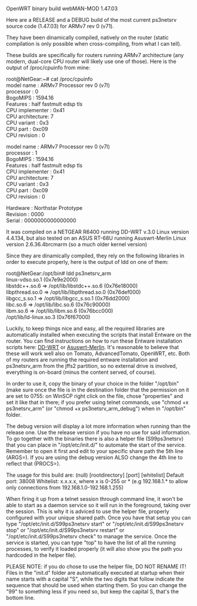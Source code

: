 OpenWRT binary build webMAN-MOD 1.47.03

Here are a RELEASE and a DEBUG build of the most current ps3netsrv source code (1.47.03) for ARMv7 rev 0 (v71).

They have been dinamically compiled, natively on the router (static compilation is only possible when cross-compiling, from what I can tell).

These builds are specifically for routers running ARMv7 architecture (any modern, dual-core CPU router will likely use one of those). 
Here is the output of /proc/cpuinfo from mine:

root@NetGear:~# cat /proc/cpuinfo  
model name      : ARMv7 Processor rev 0 (v7l)  
processor       : 0  
BogoMIPS        : 1594.16  
Features        : half fastmult edsp tls  
CPU implementer : 0x41  
CPU architecture: 7  
CPU variant     : 0x3  
CPU part        : 0xc09  
CPU revision    : 0  

model name      : ARMv7 Processor rev 0 (v7l)  
processor       : 1  
BogoMIPS        : 1594.16  
Features        : half fastmult edsp tls  
CPU implementer : 0x41  
CPU architecture: 7  
CPU variant     : 0x3  
CPU part        : 0xc09  
CPU revision    : 0  

Hardware        : Northstar Prototype  
Revision        : 0000  
Serial          : 0000000000000000  

It was compiled on a NETGEAR R6400 running DD-WRT v.3.0 Linux version 4.4.134, but also tested on an ASUS RT-68U running Asuswrt-Merlin Linux version 2.6.36.4brcmarm (so a much older kernel version)

Since they are dinamically compiled, they rely on the following libraries in order to execute properly, here is the output of ldd on one of them:

root@NetGear:/opt/bin# ldd ps3netsrv_arm  
        linux-vdso.so.1 (0x7e9e2000)  
        libstdc++.so.6 => /opt/lib/libstdc++.so.6 (0x76e18000)  
        libpthread.so.0 => /opt/lib/libpthread.so.0 (0x76def000)  
        libgcc_s.so.1 => /opt/lib/libgcc_s.so.1 (0x76dd2000)  
        libc.so.6 => /opt/lib/libc.so.6 (0x76c90000)  
        libm.so.6 => /opt/lib/libm.so.6 (0x76bcc000)  
        /opt/lib/ld-linux.so.3 (0x76f67000)  

Luckily, to keep things nice and easy, all the required libraries are automatically installed when executing the scripts that install Entware on the router. You can find instructions on how to run these Entware installation scripts here: [DD-WRT](https://wiki.dd-wrt.com/wiki/index.php/Installing_Entware) or [Asuswrt-Merlin](https://github.com/RMerl/asuswrt-merlin/wiki/Entware). It's reasonable to believe that these will work well also on Tomato, AdvancedTomato, OpenWRT, etc. Both of my routers are running the required entware installation and ps3netsrv_arm from the jffs2 partition, so no external drive is involved, everything is on-board (minus the content served, of course).

In order to use it, copy the binary of your choice in the folder "/opt/bin" (make sure once the file is in the destination folder that the permission on it are set to 0755: on WinSCP right click on the file, chose "properties" and set it like that in there; if you prefer using telnet commands, use "chmod +x ps3netsrv_arm" (or "chmod +x ps3netsrv_arm_debug") when in "/opt/bin" folder.

The debug version will display a lot more information when running than the release one. Use the release version if you have no use for said information.
To go together with the binaries there is also a helper file (S99ps3netsrv) that you can place in "/opt/etc/init.d/" to automate the start of the service. Remember to open it first and edit to your specific share path the 5th line (ARGS=). If you are using the debug version ALSO change the 4th line to reflect that (PROCS=).

The usage for this build are:
(null) [rootdirectory] [port] [whitelist]
Default port: 38008
Whitelist: x.x.x.x, where x is 0-255 or *
(e.g 192.168.1.* to allow only connections from 192.168.1.0-192.168.1.255)

When firing it up from a telnet session through command line, it won't be able to start as a daemon service so it will run in the foreground, taking over the session. This is why it is adviced to use the helper file, properly configured with your unique shared path. Once you have that setup you can type "/opt/etc/init.d/S99ps3netsrv start" or "/opt/etc/init.d/S99ps3netsrv stop" or "/opt/etc/init.d/S99ps3netsrv restart" or "/opt/etc/init.d/S99ps3netsrv check" to manage the service. Once the service is started, you can type "top" to have the list of all the running processes, to verify it loaded properly (it will also show you the path you hardcoded in the helper file).

PLEASE NOTE: if you do chose to use the helper file, DO NOT RENAME IT! Files in the "init.d" folder are automatically executed at startup when their name starts with a capital "S", while the  two digits that follow indicate the sequence that should be used when starting them. So you can change the "99" to something less if you need so, but keep the capital S, that's the bottom line.

